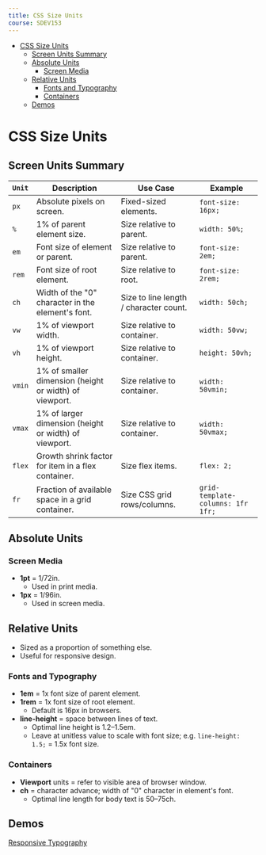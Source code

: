 ```yaml
---
title: CSS Size Units
course: SDEV153
---
```


- [CSS Size Units](#css-size-units)
  - [Screen Units Summary](#screen-units-summary)
  - [Absolute Units](#absolute-units)
    - [Screen Media](#screen-media)
  - [Relative Units](#relative-units)
    - [Fonts and Typography](#fonts-and-typography)
    - [Containers](#containers)
  - [Demos](#demos)

# CSS Size Units

## Screen Units Summary

| `Unit` | Description                                            | Use Case                               | Example                           |
| ------ | ------------------------------------------------------ | -------------------------------------- | --------------------------------- |
| `px`   | Absolute pixels on screen.                             | Fixed-sized elements.                  | `font-size: 16px;`                |
| `%`    | 1% of parent element size.                             | Size relative to parent.               | `width: 50%;`                     |
| `em`   | Font size of element or parent.                        | Size relative to parent.               | `font-size: 2em;`                 |
| `rem`  | Font size of root element.                             | Size relative to root.                 | `font-size: 2rem;`                |
| `ch`   | Width of the "0" character in the element's font.      | Size to line length / character count. | `width: 50ch;`                    |
| `vw`   | 1% of viewport width.                                  | Size relative to container.            | `width: 50vw;`                    |
| `vh`   | 1% of viewport height.                                 | Size relative to container.            | `height: 50vh;`                   |
| `vmin` | 1% of smaller dimension (height or width) of viewport. | Size relative to container.            | `width: 50vmin;`                  |
| `vmax` | 1% of larger dimension (height or width) of viewport.  | Size relative to container.            | `width: 50vmax;`                  |
| `flex` | Growth shrink factor for item in a flex container.     | Size flex items.                       | `flex: 2;`                        |
| `fr`   | Fraction of available space in a grid container.       | Size CSS grid rows/columns.            | `grid-template-columns: 1fr 1fr;` |

## Absolute Units

### Screen Media

- **1pt** = 1/72in.
  - Used in print media.
- **1px** = 1/96in.
  - Used in screen media.

## Relative Units

- Sized as a proportion of something else.
- Useful for responsive design.

### Fonts and Typography

- **1em** = 1x font size of parent element.
- **1rem** = 1x font size of root element.
  - Default is 16px in browsers.
- **line-height** = space between lines of text.
  - Optimal line height is 1.2–1.5em.
  - Leave at unitless value to scale with font size; e.g. `line-height: 1.5;` = 1.5x font size.

### Containers

- **Viewport** units = refer to visible area of browser window.
- **ch** = character advance; width of "0" character in element's font.
  - Optimal line length for body text is 50–75ch.

## Demos

[Responsive Typography](https://codepen.io/Mike-Jovanovich/pen/wvNxarX)
